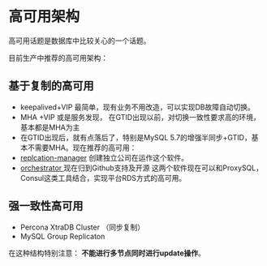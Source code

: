 # 高可用架构
高可用话题是数据库中比较关心的一个话题。

目前生产中推荐的高可用架构：

## 基于复制的高可用

*  keepalived+VIP 最简单，现有业务不用改造，可以实现DB故障自动切换。
*  MHA +VIP 或是服务发现， 在GTID出现以前，对切换一致性要求高的环境，基本都是MHA为主
*  在GTID出现后，就有点落后了，特别是MySQL 5.7的增强半同步+GTID，基本不需要MHA。现在推荐的高可用：
  * [replcation-manager](https://github.com/signal18/replication-manager)  创建独立公司在运作这个软件。  
  * [orchestrator ](https://github.com/github/orchestrator)  现在归到Github支持及开源
  这两个软件现在可以和ProxySQL，Consul这类工具结合，实现平台RDS方式的高可用。
  
## 强一致性高可用

* Percona XtraDB Cluster  （同步复制）
* MySQL Group Replicaton  

在这种结构特别注意： **不能进行多节点同时进行update操作**。
  
  

   


